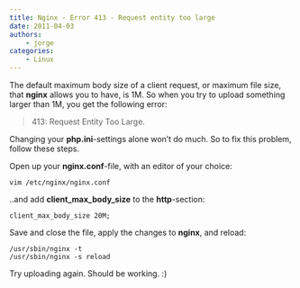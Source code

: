 ```yaml
---
title: Nginx - Error 413 - Request entity too large
date: 2011-04-03
authors:
    - jorge
categories:
    - Linux
---
```

The default maximum body size of a client request, or maximum file size, that **nginx** allows you to have, is 1M. So when you try to upload something larger than 1M, you get the following error:

> 413: Request Entity Too Large.

Changing your **php.ini**-settings alone won’t do much. So to fix this problem, follow these steps.

Open up your **nginx.conf**-file, with an editor of your choice:

```
vim /etc/nginx/nginx.conf
```

..and add **client\_max\_body\_size** to the **http**-section:

```
client_max_body_size 20M;
```

Save and close the file, apply the changes to **nginx**, and reload:

```
/usr/sbin/nginx -t
/usr/sbin/nginx -s reload
```

Try uploading again. Should be working. :)
